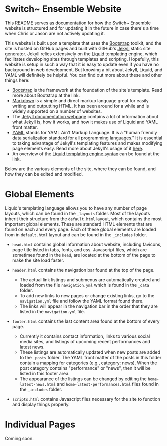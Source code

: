 # Switch~ Ensemble Website

This README serves as documentation for how the Switch~ Ensemble website is structured and for updating it in the future in case there's a time when Chris or Jason are not actively updating it.

This website is built upon a template that uses the [Bootstrap][BS4 website] toolkit, and the site is hosted on GitHub pages and built with GitHub's [Jekyll][Jekyll website] static site generator. Jekyll relies extensively on the [Liquid][Liquid Github] templating engine, which facilitates developing sites through templates and scripting. Hopefully, this website is setup in such a way that it is easy to update even if you have no background in web development. But knowing a bit about Jekyll, Liquid, and YAML will definitely be helpful. You can find out more about these and other things here:

- [Bootstrap][Bootstrap documentation] is the framework at the foundation of the site's template. Read more about Bootstrap at the link.
- [Markdown][Markdown cheatsheet] is a simple and direct markup language great for easily writing and outputting HTML. It has been around for a while and is widely supported on a number of websites.
- The [Jekyll documentation webpage][Jekyll documentation] contains a lot of information about what Jekyll is, how it works, and how it makes use of Liquid and YAML front matter.
- [YAML][YAML overview] stands for YAML Ain't Markup Language. It is a "human friendly data serialization standard for all programming languages." It is essential to taking advantage of Jekyll's templating features and makes modifying page elements easy. Read more about Jekyll's usage of it [here][Jekyll front matter].
- An overview of the [Liquid templating engine syntax][Liquid syntax] can be found at the link.

Below are the various elements of the site, where they can be found, and how they can be edited and modified.

# Global Elements

Liquid's templating language allows you to have any number of page layouts, which can be found in the `_layouts` folder. Most of the layouts inherit their structure from the `default.html` layout, which contains the most important global elements. These are standard HTML elements that are found on each and every page. Each of these global elements are loaded from in `default.html` layout and can be found in the `_includes` folder.

- `head.html` contains global information about website, including favicons, page title listed in tabs, fonts, and css. Javascript files, which are sometimes found in the `head`, are located at the bottom of the page to make the site load faster.
- `header.html` contains the navigation bar found at the top of the page.

  - The actual link listings and submenus are automatically created and loaded from the file `navigation.yml` which is found in the `_data` folder.
  - To add new links to new pages or change existing links, go to the `navigation.yml` file and follow the YAML format found there.
  - The links will appear in the navigation bar in the order that they are listed in the `navigation.yml` file.

- `footer.html` contains the last content area found at the bottom of every page.

  - Currently it contains contact information, links to various social media sites, and listings of upcoming recent performances and latest news.
  - These listings are automatically updated when new posts are added to the `_posts` folder. The YAML front matter of the posts in this folder contain a mapping for categories (e.g., category: news). When the post category contains "performance" or "news", then it will be listed in this footer area.
  - The appearance of the listings can be changed by editing the `home-latest-news.html` and `home-latest-performances.html` files found in the `_includes` folder.

- `scripts.html` contains Javascript files necessary for the site to function and display things properly.

# Individual Pages

Coming soon.

[BS4 website]: https://getbootstrap.com/
[Bootstrap documentation]: https://getbootstrap.com/docs/4.0/getting-started/introduction/
[Markdown cheatsheet]: https://github.com/adam-p/markdown-here/wiki/Markdown-Cheatsheet
[Jekyll website]: https://jekyllrb.com/
[Jekyll documentation]: https://jekyllrb.com/docs/home/
[Jekyll front matter]: https://jekyllrb.com/docs/frontmatter/
[Liquid Github]: https://github.com/Shopify/liquid
[Liquid syntax]: https://shopify.github.io/liquid/
[YAML overview]: https://learn.getgrav.org/advanced/yaml
